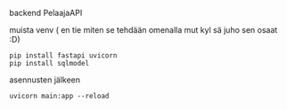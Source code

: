 backend PelaajaAPI

muista venv ( en tie miten se tehdään omenalla mut kyl sä juho sen osaat :D)
```
pip install fastapi uvicorn
pip install sqlmodel
```
asennusten jälkeen
```
uvicorn main:app --reload
```

